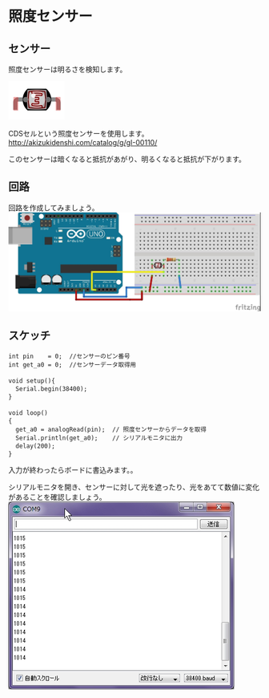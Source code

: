 # 照度センサー

## センサー
照度センサーは明るさを検知します。

![](light1.jpg)



CDSセルという照度センサーを使用します。
<br>
http://akizukidenshi.com/catalog/g/gI-00110/

このセンサーは暗くなると抵抗があがり、明るくなると抵抗が下がります。

## 回路

回路を作成してみましょう。
![](light2.jpg)

## スケッチ

```
int pin    = 0;  //センサーのピン番号
int get_a0 = 0;  //センサーデータ取得用

void setup(){
  Serial.begin(38400);
}

void loop()                     
{
  get_a0 = analogRead(pin);  // 照度センサーからデータを取得
  Serial.println(get_a0);    // シリアルモニタに出力
  delay(200);
}
```

入力が終わったらボードに書込みます。。

シリアルモニタを開き、センサーに対して光を遮ったり、光をあてて数値に変化があることを確認しましょう。
![](light3.jpg)